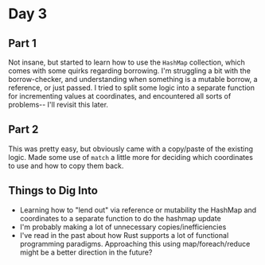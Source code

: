# Day 3

## Part 1

Not insane, but started to learn how to use the `HashMap` collection, which comes with some quirks regarding borrowing. I'm struggling a bit with the borrow-checker, and understanding when something is a mutable borrow, a reference, or just passed. I tried to split some logic into a separate function for incrementing values at coordinates, and encountered all sorts of problems-- I'll revisit this later.

## Part 2

This was pretty easy, but obviously came with a copy/paste of the existing logic. Made some use of `match` a little more for deciding which coordinates to use and how to copy them back.

## Things to Dig Into

-   Learning how to "lend out" via reference or mutability the HashMap and coordinates to a separate function to do the hashmap update
-   I'm probably making a lot of unnecessary copies/inefficiencies
-   I've read in the past about how Rust supports a lot of functional programming paradigms. Approaching this using map/foreach/reduce might be a better direction in the future?
